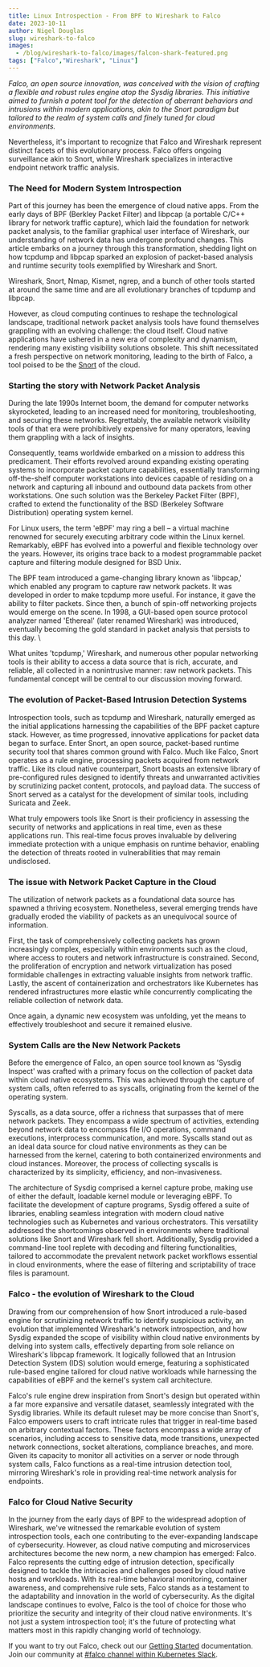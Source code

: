 ```yaml
---
title: Linux Introspection - From BPF to Wireshark to Falco
date: 2023-10-11
author: Nigel Douglas
slug: wireshark-to-falco
images:
  - /blog/wireshark-to-falco/images/falcon-shark-featured.png
tags: ["Falco","Wireshark", "Linux"]
---
```


_Falco, an open source innovation, was conceived with the vision of crafting a flexible and robust rules engine atop the Sysdig libraries. This initiative aimed to furnish a potent tool for the detection of aberrant behaviors and intrusions within modern applications, akin to the Snort paradigm but tailored to the realm of system calls and finely tuned for cloud environments._

Nevertheless, it's important to recognize that Falco and Wireshark represent distinct facets of this evolutionary process. Falco offers ongoing surveillance akin to Snort, while Wireshark specializes in interactive endpoint network traffic analysis.


### The Need for Modern System Introspection

Part of this journey has been the emergence of cloud native apps. From the early days of BPF (Berkley Packet Filter) and libpcap (a portable C/C++ library for network traffic capture), which laid the foundation for network packet analysis, to the familiar graphical user interface of Wireshark, our understanding of network data has undergone profound changes. This article embarks on a journey through this transformation, shedding light on how tcpdump and libpcap sparked an explosion of packet-based analysis and runtime security tools exemplified by Wireshark and Snort.

Wireshark, Snort, Nmap, Kismet, ngrep, and a bunch of other tools started at around the same time and are all evolutionary branches of tcpdump and libpcap.

However, as cloud computing continues to reshape the technological landscape, traditional network packet analysis tools have found themselves grappling with an evolving challenge: the cloud itself. Cloud native applications have ushered in a new era of complexity and dynamism, rendering many existing visibility solutions obsolete. This shift necessitated a fresh perspective on network monitoring, leading to the birth of Falco, a tool poised to be the [Snort](https://www.snort.org/) of the cloud.


### Starting the story with Network Packet Analysis

During the late 1990s Internet boom, the demand for computer networks skyrocketed, leading to an increased need for monitoring, troubleshooting, and securing these networks. Regrettably, the available network visibility tools of that era were prohibitively expensive for many operators, leaving them grappling with a lack of insights.

Consequently, teams worldwide embarked on a mission to address this predicament. Their efforts revolved around expanding existing operating systems to incorporate packet capture capabilities, essentially transforming off-the-shelf computer workstations into devices capable of residing on a network and capturing all inbound and outbound data packets from other workstations. One such solution was the Berkeley Packet Filter (BPF), crafted to extend the functionality of the BSD (Berkeley Software Distribution) operating system kernel.

For Linux users, the term 'eBPF' may ring a bell – a virtual machine renowned for securely executing arbitrary code within the Linux kernel. Remarkably, eBPF has evolved into a powerful and flexible technology over the years. However, its origins trace back to a modest programmable packet capture and filtering module designed for BSD Unix.

The BPF team introduced a game-changing library known as 'libpcap,' which enabled any program to capture raw network packets. It was developed in order to make tcpdump more useful. For instance, it gave the ability to filter packets. Since then, a bunch of spin-off networking projects would emerge on the scene. In 1998, a GUI-based open source protocol analyzer named 'Ethereal' (later renamed Wireshark) was introduced, eventually becoming the gold standard in packet analysis that persists to this day. \


What unites 'tcpdump,' Wireshark, and numerous other popular networking tools is their ability to access a data source that is rich, accurate, and reliable, all collected in a nonintrusive manner: raw network packets. This fundamental concept will be central to our discussion moving forward.


### The evolution of Packet-Based Intrusion Detection Systems

Introspection tools, such as tcpdump and Wireshark, naturally emerged as the initial applications harnessing the capabilities of the BPF packet capture stack. However, as time progressed, innovative applications for packet data began to surface. Enter Snort, an open source, packet-based runtime security tool that shares common ground with Falco. Much like Falco, Snort operates as a rule engine, processing packets acquired from network traffic. Like its cloud native counterpart, Snort boasts an extensive library of pre-configured rules designed to identify threats and unwarranted activities by scrutinizing packet content, protocols, and payload data. The success of Snort served as a catalyst for the development of similar tools, including Suricata and Zeek.

What truly empowers tools like Snort is their proficiency in assessing the security of networks and applications in real time, even as these applications run. This real-time focus proves invaluable by delivering immediate protection with a unique emphasis on runtime behavior, enabling the detection of threats rooted in vulnerabilities that may remain undisclosed.


### The issue with Network Packet Capture in the Cloud

The utilization of network packets as a foundational data source has spawned a thriving ecosystem. Nonetheless, several emerging trends have gradually eroded the viability of packets as an unequivocal source of information.

First, the task of comprehensively collecting packets has grown increasingly complex, especially within environments such as the cloud, where access to routers and network infrastructure is constrained. Second, the proliferation of encryption and network virtualization has posed formidable challenges in extracting valuable insights from network traffic. Lastly, the ascent of containerization and orchestrators like Kubernetes has rendered infrastructures more elastic while concurrently complicating the reliable collection of network data.

Once again, a dynamic new ecosystem was unfolding, yet the means to effectively troubleshoot and secure it remained elusive.


### System Calls are the New Network Packets

Before the emergence of Falco, an open source tool known as 'Sysdig Inspect' was crafted with a primary focus on the collection of packet data within cloud native ecosystems. This was achieved through the capture of system calls, often referred to as syscalls, originating from the kernel of the operating system. 

Syscalls, as a data source, offer a richness that surpasses that of mere network packets. They encompass a wide spectrum of activities, extending beyond network data to encompass file I/O operations, command executions, interprocess communication, and more. Syscalls stand out as an ideal data source for cloud native environments as they can be harnessed from the kernel, catering to both containerized environments and cloud instances. Moreover, the process of collecting syscalls is characterized by its simplicity, efficiency, and non-invasiveness.

The architecture of Sysdig comprised a kernel capture probe, making use of either the default, loadable kernel module or leveraging eBPF. To facilitate the development of capture programs, Sysdig offered a suite of libraries, enabling seamless integration with modern cloud native technologies such as Kubernetes and various orchestrators. This versatility addressed the shortcomings observed in environments where traditional solutions like Snort and Wireshark fell short. Additionally, Sysdig provided a command-line tool replete with decoding and filtering functionalities, tailored to accommodate the prevalent network packet workflows essential in cloud environments, where the ease of filtering and scriptability of trace files is paramount.


### Falco - the evolution of Wireshark to the Cloud

Drawing from our comprehension of how Snort introduced a rule-based engine for scrutinizing network traffic to identify suspicious activity, an evolution that implemented Wireshark's network introspection, and how Sysdig expanded the scope of visibility within cloud native environments by delving into system calls, effectively departing from sole reliance on Wireshark's libpcap framework. It logically followed that an Intrusion Detection System (IDS) solution would emerge, featuring a sophisticated rule-based engine tailored for cloud native workloads while harnessing the capabilities of eBPF and the kernel's system call architecture.

Falco's rule engine drew inspiration from Snort's design but operated within a far more expansive and versatile dataset, seamlessly integrated with the Sysdig libraries. While its default ruleset may be more concise than Snort's, Falco empowers users to craft intricate rules that trigger in real-time based on arbitrary contextual factors. These factors encompass a wide array of scenarios, including access to sensitive data, mode transitions, unexpected network connections, socket alterations, compliance breaches, and more. Given its capacity to monitor all activities on a server or node through system calls, Falco functions as a real-time intrusion detection tool, mirroring Wireshark's role in providing real-time network analysis for endpoints.


### Falco for Cloud Native Security

In the journey from the early days of BPF to the widespread adoption of Wireshark, we've witnessed the remarkable evolution of system introspection tools, each one contributing to the ever-expanding landscape of cybersecurity. However, as cloud native computing and microservices architectures become the new norm, a new champion has emerged: Falco. Falco represents the cutting edge of intrusion detection, specifically designed to tackle the intricacies and challenges posed by cloud native hosts and workloads. With its real-time behavioral monitoring, container awareness, and comprehensive rule sets, Falco stands as a testament to the adaptability and innovation in the world of cybersecurity. As the digital landscape continues to evolve, Falco is the tool of choice for those who prioritize the security and integrity of their cloud native environments. It's not just a system introspection tool; it's the future of protecting what matters most in this rapidly changing world of technology.

If you want to try out Falco, check out our [Getting Started](https://falco.org/docs/getting-started/) documentation. Join our community at [#falco channel within Kubernetes Slack](https://communityinviter.com/apps/kubernetes/community).
